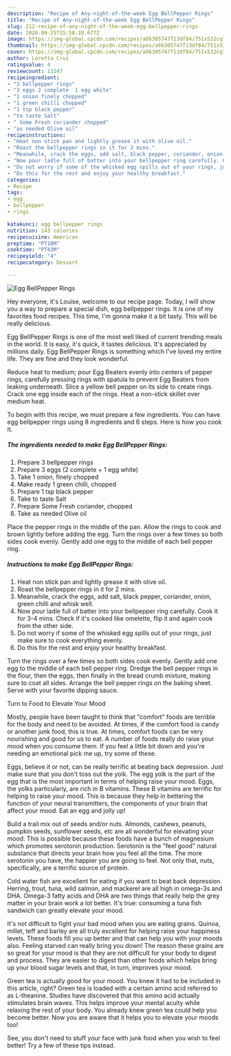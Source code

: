 ```yaml
---
description: "Recipe of Any-night-of-the-week Egg BellPepper Rings"
title: "Recipe of Any-night-of-the-week Egg BellPepper Rings"
slug: 212-recipe-of-any-night-of-the-week-egg-bellpepper-rings
date: 2020-09-25T15:58:10.677Z
image: https://img-global.cpcdn.com/recipes/a66305747f13df84/751x532cq70/egg-bellpepper-rings-recipe-main-photo.jpg
thumbnail: https://img-global.cpcdn.com/recipes/a66305747f13df84/751x532cq70/egg-bellpepper-rings-recipe-main-photo.jpg
cover: https://img-global.cpcdn.com/recipes/a66305747f13df84/751x532cq70/egg-bellpepper-rings-recipe-main-photo.jpg
author: Loretta Cruz
ratingvalue: 4
reviewcount: 13147
recipeingredient:
- "3 bellpepper rings"
- "3 eggs 2 complete  1 egg white"
- "1 onion finely chopped"
- "1 green chilli chopped"
- "1 tsp black pepper"
- "to taste Salt"
- " Some Fresh coriander chopped"
- "as needed Olive oil"
recipeinstructions:
- "Heat non stick pan and lightly grease it with olive oil."
- "Roast the bellpepper rings in it for 2 mins."
- "Meanwhile, crack the eggs, add salt, black pepper, coriander, onion, green chilli and whisk well."
- "Now pour ladle full of batter into your bellpepper ring carefully. Cook it for 3-4 mins. Check if it&#39;s cooked like omelette, flip it and again cook from the other side."
- "Do not worry if some of the whisked egg spills out of your rings, just make sure to cook everything evenly."
- "Do this for the rest and enjoy your healthy breakfast."
categories:
- Recipe
tags:
- egg
- bellpepper
- rings

katakunci: egg bellpepper rings 
nutrition: 143 calories
recipecuisine: American
preptime: "PT18M"
cooktime: "PT43M"
recipeyield: "4"
recipecategory: Dessert

---
```



![Egg BellPepper Rings](https://img-global.cpcdn.com/recipes/a66305747f13df84/751x532cq70/egg-bellpepper-rings-recipe-main-photo.jpg)

Hey everyone, it's Louise, welcome to our recipe page. Today, I will show you a way to prepare a special dish, egg bellpepper rings. It is one of my favorites food recipes. This time, I'm gonna make it a bit tasty. This will be really delicious.

Egg BellPepper Rings is one of the most well liked of current trending meals in the world. It is easy, it's quick, it tastes delicious. It's appreciated by millions daily. Egg BellPepper Rings is something which I've loved my entire life. They are fine and they look wonderful.

Reduce heat to medium; pour Egg Beaters evenly into centers of pepper rings, carefully pressing rings with spatula to prevent Egg Beaters from leaking underneath. Slice a yellow bell pepper on its side to create rings. Crack one egg inside each of the rings. Heat a non-stick skillet over medium heat.


To begin with this recipe, we must prepare a few ingredients. You can have egg bellpepper rings using 8 ingredients and 6 steps. Here is how you cook it.

<!--inarticleads1-->

##### The ingredients needed to make Egg BellPepper Rings:

1. Prepare 3 bellpepper rings
1. Prepare 3 eggs (2 complete + 1 egg white)
1. Take 1 onion, finely chopped
1. Make ready 1 green chilli, chopped
1. Prepare 1 tsp black pepper
1. Take to taste Salt
1. Prepare  Some Fresh coriander, chopped
1. Take as needed Olive oil


Place the pepper rings in the middle of the pan. Allow the rings to cook and brown lightly before adding the egg. Turn the rings over a few times so both sides cook evenly. Gently add one egg to the middle of each bell pepper ring. 

<!--inarticleads2-->

##### Instructions to make Egg BellPepper Rings:

1. Heat non stick pan and lightly grease it with olive oil.
1. Roast the bellpepper rings in it for 2 mins.
1. Meanwhile, crack the eggs, add salt, black pepper, coriander, onion, green chilli and whisk well.
1. Now pour ladle full of batter into your bellpepper ring carefully. Cook it for 3-4 mins. Check if it&#39;s cooked like omelette, flip it and again cook from the other side.
1. Do not worry if some of the whisked egg spills out of your rings, just make sure to cook everything evenly.
1. Do this for the rest and enjoy your healthy breakfast.


Turn the rings over a few times so both sides cook evenly. Gently add one egg to the middle of each bell pepper ring. Dredge the bell pepper rings in the flour, then the eggs, then finally in the bread crumb mixture, making sure to coat all sides. Arrange the bell pepper rings on the baking sheet. Serve with your favorite dipping sauce. 

Turn to Food to Elevate Your Mood


Mostly, people have been taught to think that "comfort" foods are terrible for the body and need to be avoided. At times, if the comfort food is candy or another junk food, this is true. At times, comfort foods can be very nourishing and good for us to eat. A number of foods really do raise your mood when you consume them. If you feel a little bit down and you're needing an emotional pick me up, try some of these.

Eggs, believe it or not, can be really terrific at beating back depression. Just make sure that you don't toss out the yolk. The egg yolk is the part of the egg that is the most important in terms of helping raise your mood. Eggs, the yolks particularly, are rich in B vitamins. These B vitamins are terrific for helping to raise your mood. This is because they help in bettering the function of your neural transmitters, the components of your brain that affect your mood. Eat an egg and jolly up!

Build a trail mix out of seeds and/or nuts. Almonds, cashews, peanuts, pumpkin seeds, sunflower seeds, etc are all wonderful for elevating your mood. This is possible because these foods have a bunch of magnesium which promotes serotonin production. Serotonin is the "feel good" natural substance that directs your brain how you feel all the time. The more serotonin you have, the happier you are going to feel. Not only that, nuts, specifically, are a terrific source of protein.

Cold water fish are excellent for eating if you want to beat back depression. Herring, trout, tuna, wild salmon, and mackerel are all high in omega-3s and DHA. Omega-3 fatty acids and DHA are two things that really help the grey matter in your brain work a lot better. It's true: consuming a tuna fish sandwich can greatly elevate your mood. 

It's not difficult to fight your bad mood when you are eating grains. Quinoa, millet, teff and barley are all truly excellent for helping raise your happiness levels. These foods fill you up better and that can help you with your moods also. Feeling starved can really bring you down! The reason these grains are so great for your mood is that they are not difficult for your body to digest and process. They are easier to digest than other foods which helps bring up your blood sugar levels and that, in turn, improves your mood.

Green tea is actually good for your mood. You knew it had to be included in this article, right? Green tea is loaded with a certain amino acid referred to as L-theanine. Studies have discovered that this amino acid actually stimulates brain waves. This helps improve your mental acuity while relaxing the rest of your body. You already knew green tea could help you become better. Now you are aware that it helps you to elevate your moods too!

See, you don't need to stuff your face with junk food when you wish to feel better! Try  a few  of  these  tips  instead.

